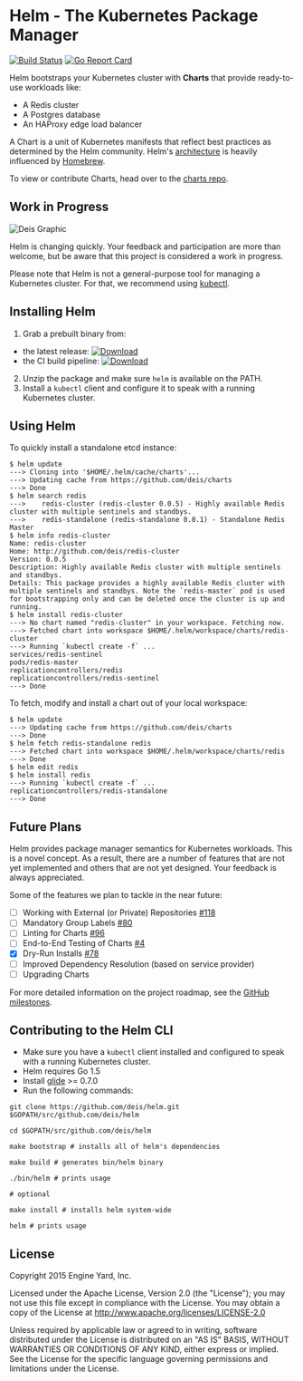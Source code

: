 # Helm - The Kubernetes Package Manager

[![Build Status](https://travis-ci.org/deis/helm.svg?branch=master)](https://travis-ci.org/deis/helm) [![Go Report Card](http://goreportcard.com/badge/deis/helm)](http://goreportcard.com/report/deis/helm)

Helm bootstraps your Kubernetes cluster with **Charts** that provide ready-to-use workloads like:

- A Redis cluster
- A Postgres database
- An HAProxy edge load balancer

A Chart is a unit of Kubernetes manifests that reflect best practices as determined by the Helm community.  Helm's [architecture](docs/architecture.md) is heavily influenced by [Homebrew](https://github.com/Homebrew/homebrew).

To view or contribute Charts, head over to the [charts repo](https://github.com/deis/charts).

## Work in Progress

![Deis Graphic](https://s3-us-west-2.amazonaws.com/get-deis/deis-graphic-small.png)

Helm is changing quickly. Your feedback and participation are more than welcome, but be aware that this project is considered a work in progress.

Please note that Helm is not a general-purpose tool for managing a Kubernetes cluster.  For that, we recommend using [kubectl](http://kubernetes.io/v1.0/docs/user-guide/kubectl/kubectl.html).

## Installing Helm

1. Grab a prebuilt binary from:
  - the latest release: [ ![Download](https://api.bintray.com/packages/deis/helm/helm/images/download.svg) ](https://bintray.com/deis/helm/helm/view#files)
  - the CI build pipeline: [ ![Download](https://api.bintray.com/packages/deis/helm-ci/helm/images/download.svg) ](https://bintray.com/deis/helm-ci/helm/view#files)
2. Unzip the package and make sure `helm` is available on the PATH.
3. Install a `kubectl` client and configure it to speak with a running Kubernetes cluster.

## Using Helm

To quickly install a standalone etcd instance:

```
$ helm update
---> Cloning into '$HOME/.helm/cache/charts'...
---> Updating cache from https://github.com/deis/charts
---> Done
$ helm search redis
---> 	redis-cluster (redis-cluster 0.0.5) - Highly available Redis cluster with multiple sentinels and standbys.
---> 	redis-standalone (redis-standalone 0.0.1) - Standalone Redis Master
$ helm info redis-cluster
Name: redis-cluster
Home: http://github.com/deis/redis-cluster
Version: 0.0.5
Description: Highly available Redis cluster with multiple sentinels and standbys.
Details: This package provides a highly available Redis cluster with multiple sentinels and standbys. Note the `redis-master` pod is used for bootstrapping only and can be deleted once the cluster is up and running.
$ helm install redis-cluster
---> No chart named "redis-cluster" in your workspace. Fetching now.
---> Fetched chart into workspace $HOME/.helm/workspace/charts/redis-cluster
---> Running `kubectl create -f` ...
services/redis-sentinel
pods/redis-master
replicationcontrollers/redis
replicationcontrollers/redis-sentinel
---> Done
```

To fetch, modify and install a chart out of your local workspace:

```
$ helm update
---> Updating cache from https://github.com/deis/charts
---> Done
$ helm fetch redis-standalone redis
---> Fetched chart into workspace $HOME/.helm/workspace/charts/redis
---> Done
$ helm edit redis
$ helm install redis
---> Running `kubectl create -f` ...
replicationcontrollers/redis-standalone
---> Done
```

## Future Plans

Helm provides package manager semantics for Kubernetes workloads.  This is a novel concept.  As a result, there are a number of features that are not yet implemented and others that are not yet designed.  Your feedback is always appreciated.

Some of the features we plan to tackle in the near future:

- [ ] Working with External (or Private) Repositories [#118](https://github.com/deis/helm/issues/118)
- [ ] Mandatory Group Labels [#80](https://github.com/deis/helm/issues/80)
- [ ] Linting for Charts [#96](https://github.com/deis/helm/issues/96)
- [ ] End-to-End Testing of Charts [#4](https://github.com/deis/helm/issues/4)
- [x] Dry-Run Installs [#78](https://github.com/deis/helm/issues/78)
- [ ] Improved Dependency Resolution (based on service provider)
- [ ] Upgrading Charts

For more detailed information on the project roadmap, see the [GitHub milestones](https://github.com/deis/helm/milestones).

## Contributing to the Helm CLI

- Make sure you have a `kubectl` client installed and configured to speak with a running Kubernetes cluster.
- Helm requires Go 1.5
- Install [glide](https://github.com/Masterminds/glide) >= 0.7.0
- Run the following commands:

```console
git clone https://github.com/deis/helm.git $GOPATH/src/github.com/deis/helm

cd $GOPATH/src/github.com/deis/helm

make bootstrap # installs all of helm's dependencies

make build # generates bin/helm binary

./bin/helm # prints usage

# optional

make install # installs helm system-wide

helm # prints usage

```

## License

Copyright 2015 Engine Yard, Inc.

Licensed under the Apache License, Version 2.0 (the "License"); you may not use this file except in compliance with the License. You may obtain a copy of the License at <http://www.apache.org/licenses/LICENSE-2.0>

Unless required by applicable law or agreed to in writing, software distributed under the License is distributed on an "AS IS" BASIS, WITHOUT WARRANTIES OR CONDITIONS OF ANY KIND, either express or implied. See the License for the specific language governing permissions and limitations under the License.
